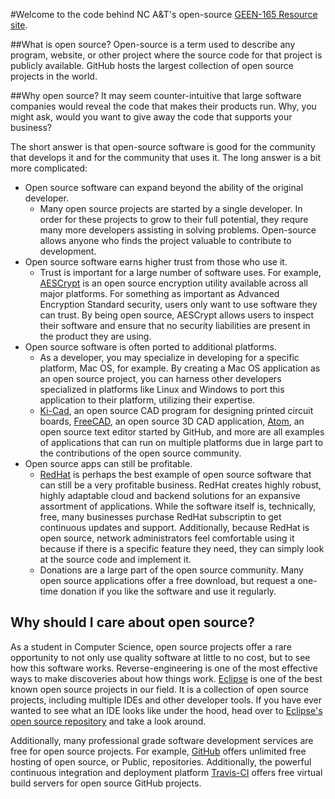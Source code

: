 #Welcome to the code behind NC A&T's open-source [GEEN-165 Resource site](https://ncandtcs.github.io).

##What is open source?
Open-source is a term used to describe any program, website, or other project where the source code for that project is publicly available. GitHub hosts the largest collection of open source projects in the world.

##Why open source?
It may seem counter-intuitive that large software companies would reveal the code that makes their products run. Why, you might ask, would you want to give away the code that supports your business?

The short answer is that open-source software is good for the community that develops it and for the community that uses it. The long answer is a bit more complicated:

* Open source software can expand beyond the ability of the original developer.
   * Many open source projects are started by a single developer. In order for these projects to grow to their full potential, they requre many more developers assisting in solving problems. Open-source allows anyone who finds the project valuable to contribute to development.
* Open source software earns higher trust from those who use it.
   * Trust is important for a large number of software uses. For example, [AESCrypt](www.aescrypt.com) is an open source encryption utility available across all major platforms. For something as important as Advanced Encryption Standard security, users only want to use software they can trust. By being open source, AESCrypt allows users to inspect their software and ensure that no security liabilities are present in the product they are using.
* Open source software is often ported to additional platforms.
   * As a developer, you may specialize in developing for a specific platform, Mac OS, for example. By creating a Mac OS application as an open source project, you can harness other developers specialized in platforms like Linux and Windows to port this application to their platform, utilizing their expertise.
   * [Ki-Cad](http://kicad-pcb.org), an open source CAD program for designing printed circuit boards, [FreeCAD](https://www.freecadweb.org), an open source 3D CAD application, [Atom](www.atom.io), an open source text editor started by GitHub, and more are all examples of applications that can run on multiple platforms due in large part to the contributions of the open source community.
* Open source apps can still be profitable.
   * [RedHat](https://www.redhat.com/en) is perhaps the best example of open source software that can still be a very profitable business. RedHat creates highly robust, highly adaptable cloud and backend solutions for an expansive assortment of applications. While the software itself is, technically, free, many businesses purchase RedHat subscriptin to get continuous updates and support. Additionally, because RedHat is open source, network administrators feel comfortable using it because if there is a specific feature they need, they can simply look at the source code and implement it.
   * Donations are a large part of the open source community. Many open source applications offer a free download, but request a one-time donation if you like the software and use it regularly.

## Why should I care about open source?
As a student in Computer Science, open source projects offer a rare opportunity to not only use quality software at little to no cost, but to see how this software works. Reverse-engineering is one of the most effective ways to make discoveries about how things work. [Eclipse](https://eclipse.org) is one of the best known open source projects in our field. It is a collection of open source projects, including multiple IDEs and other developer tools. If you have ever wanted to see what an IDE looks like under the hood, head over to [Eclipse's open source repository](https://eclipse.org) and take a look around.

Additionally, many professional grade software development services are free for open source projects. For example, [GitHub](www.github.com) offers unlimited free hosting of open source, or Public, repositories. Additionally, the powerful continuous integration and deployment platform [Travis-CI](www.travis-ci.org) offers free virtual build servers for open source GitHub projects.